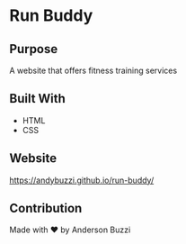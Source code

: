 # Run Buddy

## Purpose
A website that offers fitness training services

## Built With
* HTML
* CSS

## Website
https://andybuzzi.github.io/run-buddy/

## Contribution 
Made with ❤️ by Anderson Buzzi
